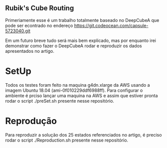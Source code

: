 ## Rubik's Cube Routing

Primeriamente esse é um trabalho totalmente baseado no DeepCubeA que pode ser econtrado no endereço https://git.codeocean.com/capsule-5723040.git

Em um futuro breve tudo será mais bem explicado, mas por enquanto irei demonstrar como fazer o DeepCubeA rodar e reproduzir os dados apresentados no artigo.

# SetUp 
Todos os testes foram feito na maquina g4dn.xlarge da AWS usando a imagem Ubuntu 18.04 (ami-0f010229ddf6988ff).
Para configurar o ambiente é prciso lançar uma maquina na AWS e assim que estiver pronta rodar o script ./preSet.sh presente nesse repositório.

# Reprodução
Para reproduzir a solução dos 25 estados referenciados no artigo, é preciso rodar o script  ./Reproduction.sh presente nesse repositório.
